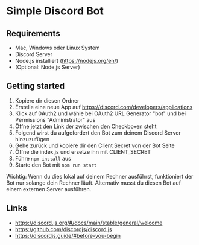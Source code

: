 # Simple Discord Bot

## Requirements
- Mac, Windows oder Linux System
- Discord Server
- Node.js installiert (https://nodejs.org/en/)
- (Optional: Node.js Server)

## Getting started
1. Kopiere dir diesen Ordner
2. Erstelle eine neue App auf https://discord.com/developers/applications
3. Klick auf 0Auth2 und wähle bei OAuth2 URL Generator "bot" und bei Permissions "Administrator" aus
4. Öffne jetzt den Link der zwischen den Checkboxen steht
5. Folgend wirst du aufgefordert den Bot zum deinem Discord Server hinzuzufügen
6. Gehe zurück und kopiere dir den Client Secret von der Bot Seite
7. Öffne die index.js und ersetze ihn mit CLIENT_SECRET
8. Führe `npm install` aus
9. Starte den Bot mit `npm run start`

Wichtig: Wenn du dies lokal auf deinem Rechner ausführst, funktioniert der Bot nur solange dein Rechner läuft. Alternativ musst du diesen Bot auf einem externen Server ausführen.

## Links
- https://discord.js.org/#/docs/main/stable/general/welcome
- https://github.com/discordjs/discord.js
- https://discordjs.guide/#before-you-begin
